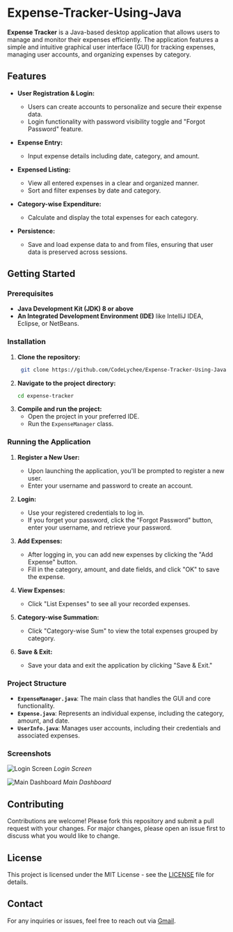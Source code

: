 # Expense-Tracker-Using-Java
**Expense Tracker** is a Java-based desktop application that allows users to manage and monitor their expenses efficiently. The application features a simple and intuitive graphical user interface (GUI) for tracking expenses, managing user accounts, and organizing expenses by category.

## Features

- **User Registration & Login:**
  - Users can create accounts to personalize and secure their expense data.
  - Login functionality with password visibility toggle and "Forgot Password" feature.
  
- **Expense Entry:**
  - Input expense details including date, category, and amount.

- **Expensed Listing:**
  - View all entered expenses in a clear and organized manner.
  - Sort and filter expenses by date and category.

- **Category-wise Expenditure:**
  - Calculate and display the total expenses for each category.

- **Persistence:**
  - Save and load expense data to and from files, ensuring that user data is preserved across sessions.

## Getting Started

### Prerequisites

- **Java Development Kit (JDK) 8 or above**
- **An Integrated Development Environment (IDE)** like IntelliJ IDEA, Eclipse, or NetBeans.

### Installation

1. **Clone the repository:**
   ```sh
    git clone https://github.com/CodeLychee/Expense-Tracker-Using-Java.git
   ```
2. **Navigate to the project directory:**
   ```sh
   cd expense-tracker
   ```
3. **Compile and run the project:**
   - Open the project in your preferred IDE.
   - Run the `ExpenseManager` class.

### Running the Application

1. **Register a New User:**
   - Upon launching the application, you'll be prompted to register a new user.
   - Enter your username and password to create an account.

2. **Login:**
   - Use your registered credentials to log in.
   - If you forget your password, click the "Forgot Password" button, enter your username, and retrieve your password.

3. **Add Expenses:**
   - After logging in, you can add new expenses by clicking the "Add Expense" button.
   - Fill in the category, amount, and date fields, and click "OK" to save the expense.

4. **View Expenses:**
   - Click "List Expenses" to see all your recorded expenses.

5. **Category-wise Summation:**
   - Click "Category-wise Sum" to view the total expenses grouped by category.

6. **Save & Exit:**
   - Save your data and exit the application by clicking "Save & Exit."

### Project Structure

- **`ExpenseManager.java`**: The main class that handles the GUI and core functionality.
- **`Expense.java`**: Represents an individual expense, including the category, amount, and date.
- **`UserInfo.java`**: Manages user accounts, including their credentials and associated expenses.

### Screenshots

![Login Screen](link-to-screenshot1)
*Login Screen*

![Main Dashboard](link-to-screenshot2)
*Main Dashboard*

## Contributing

Contributions are welcome! Please fork this repository and submit a pull request with your changes. For major changes, please open an issue first to discuss what you would like to change.

## License

This project is licensed under the MIT License - see the [LICENSE](LICENSE) file for details.

## Contact

For any inquiries or issues, feel free to reach out via [Gmail](mailto:watermelonpumpkin67@gmail.com).

